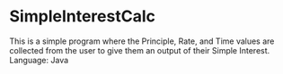 # SimpleInterestCalc
This is a simple program where the Principle, Rate, and Time values are collected from the user to give them an output of their Simple Interest. Language: Java
